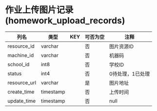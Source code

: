 # 作业上传图片记录(homework_upload_records)
| 列名   | 类型   | KEY  | 可否为空 | 注释   |
| ---- | ---- | ---- | ---- | ---- |
|resource_id|varchar||否|图片资源ID|
|machine_id|varchar||否|机器码|
|school_id|int8||否|学校ID|
|status|int4||否|0待处理，1已处理|
|resource_url|varchar||是|图片地址|
|create_time|timestamp||否|上传时间|
|update_time|timestamp||否|null|
